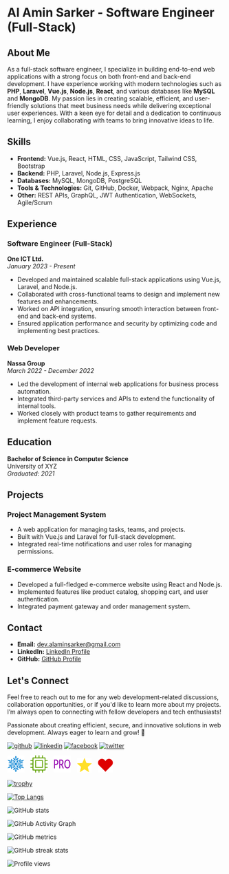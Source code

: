# Al Amin Sarker - Software Engineer (Full-Stack)

## About Me

As a full-stack software engineer, I specialize in building end-to-end web applications with a strong focus on both front-end and back-end development. I have experience working with modern technologies such as **PHP**, **Laravel**, **Vue.js**, **Node.js**, **React**, and various databases like **MySQL** and **MongoDB**. My passion lies in creating scalable, efficient, and user-friendly solutions that meet business needs while delivering exceptional user experiences. With a keen eye for detail and a dedication to continuous learning, I enjoy collaborating with teams to bring innovative ideas to life.

## Skills

- **Frontend:** Vue.js, React, HTML, CSS, JavaScript, Tailwind CSS, Bootstrap
- **Backend:** PHP, Laravel, Node.js, Express.js
- **Databases:** MySQL, MongoDB, PostgreSQL
- **Tools & Technologies:** Git, GitHub, Docker, Webpack, Nginx, Apache
- **Other:** REST APIs, GraphQL, JWT Authentication, WebSockets, Agile/Scrum

## Experience

### Software Engineer (Full-Stack)  
**One ICT Ltd.**  
*January 2023 - Present*  
- Developed and maintained scalable full-stack applications using Vue.js, Laravel, and Node.js.
- Collaborated with cross-functional teams to design and implement new features and enhancements.
- Worked on API integration, ensuring smooth interaction between front-end and back-end systems.
- Ensured application performance and security by optimizing code and implementing best practices.

### Web Developer  
**Nassa Group**  
*March 2022 - December 2022*  
- Led the development of internal web applications for business process automation.
- Integrated third-party services and APIs to extend the functionality of internal tools.
- Worked closely with product teams to gather requirements and implement feature requests.

## Education

**Bachelor of Science in Computer Science**  
University of XYZ  
*Graduated: 2021*

## Projects

### **Project Management System**
- A web application for managing tasks, teams, and projects.
- Built with Vue.js and Laravel for full-stack development.
- Integrated real-time notifications and user roles for managing permissions.

### **E-commerce Website**
- Developed a full-fledged e-commerce website using React and Node.js.
- Implemented features like product catalog, shopping cart, and user authentication.
- Integrated payment gateway and order management system.

## Contact
- **Email:** [dev.alaminsarker@gmail.com](mailto:dev.alaminsarker@gmail.com)
- **LinkedIn:** [LinkedIn Profile](https://www.linkedin.com/in/al-amin-csebd)
- **GitHub:** [GitHub Profile](https://github.com/alamin-php)

## Let's Connect

Feel free to reach out to me for any web development-related discussions, collaboration opportunities, or if you'd like to learn more about my projects. I’m always open to connecting with fellow developers and tech enthusiasts!

Passionate about creating efficient, secure, and innovative solutions in web development. Always eager to learn and grow! 🌟

[<img src='https://cdn.jsdelivr.net/npm/simple-icons@3.0.1/icons/github.svg' alt='github' height='40'>](https://github.com/alamin-php)  [<img src='https://cdn.jsdelivr.net/npm/simple-icons@3.0.1/icons/linkedin.svg' alt='linkedin' height='40'>](https://www.linkedin.com/in/al-amin-csebd/)  [<img src='https://cdn.jsdelivr.net/npm/simple-icons@3.0.1/icons/facebook.svg' alt='facebook' height='40'>](https://www.facebook.com/alamin.csebd)  [<img src='https://cdn.jsdelivr.net/npm/simple-icons@3.0.1/icons/twitter.svg' alt='twitter' height='40'>](https://twitter.com/alamin33cse)  

<a href='https://archiveprogram.github.com/'><img src='https://raw.githubusercontent.com/acervenky/animated-github-badges/master/assets/acbadge.gif' width='40' height='40'></a> <a href='https://docs.github.com/en/developers'><img src='https://raw.githubusercontent.com/acervenky/animated-github-badges/master/assets/devbadge.gif' width='40' height='40'></a> <a href='https://github.com/pricing'><img src='https://raw.githubusercontent.com/acervenky/animated-github-badges/master/assets/pro.gif' width='40' height='40'></a> <a href='https://stars.github.com/'><img src='https://raw.githubusercontent.com/acervenky/animated-github-badges/master/assets/starbadge.gif' width='35' height='35'></a> <a href='https://docs.github.com/en/github/supporting-the-open-source-community-with-github-sponsors'><img src='https://raw.githubusercontent.com/acervenky/animated-github-badges/master/assets/sponsorbadge.gif' width='35' height='35'></a> 

[![trophy](https://github-profile-trophy.vercel.app/?username=alamin-php)](https://github.com/ryo-ma/github-profile-trophy)

[![Top Langs](https://github-readme-stats.vercel.app/api/top-langs/?username=alamin-php)](https://github.com/anuraghazra/github-readme-stats)

![GitHub stats](https://github-readme-stats.vercel.app/api?username=alamin-php&show_icons=true&count_private=true)  

![GitHub Activity Graph](https://activity-graph.herokuapp.com/graph?username=alamin-php)  

![GitHub metrics](https://metrics.lecoq.io/alamin-php)  

![GitHub streak stats](https://streak-stats.demolab.com/?user=alamin-php)  

![Profile views](https://gpvc.arturio.dev/alamin-php)  
